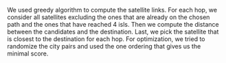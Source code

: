 We used greedy algorithm to compute the satellite links. For each hop, we consider
all satellites excluding the ones that are already on the chosen path and the ones that have
reached 4 isls. Then we compute the distance between the candidates and the destination.
Last, we pick the satellite that is closest to the destination for each hop. For optimization,
we tried to randomize the city pairs and used the one ordering that gives us the minimal score. 
